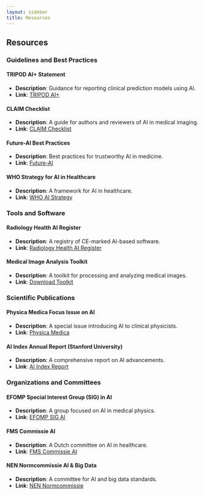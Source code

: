 ```yaml
---
layout: sidebar
title: Resources
---
```


## Resources

### Guidelines and Best Practices

#### TRIPOD AI+ Statement
- **Description**: Guidance for reporting clinical prediction models using AI.
- **Link**: [TRIPOD AI+](https://www.equator-network.org/)

#### CLAIM Checklist
- **Description**: A guide for authors and reviewers of AI in medical imaging.
- **Link**: [CLAIM Checklist](https://example.com)

#### Future-AI Best Practices
- **Description**: Best practices for trustworthy AI in medicine.
- **Link**: [Future-AI](https://example.com)

#### WHO Strategy for AI in Healthcare
- **Description**: A framework for AI in healthcare.
- **Link**: [WHO AI Strategy](https://www.who.int/)

### Tools and Software

#### Radiology Health AI Register
- **Description**: A registry of CE-marked AI-based software.
- **Link**: [Radiology Health AI Register](https://example.com)

#### Medical Image Analysis Toolkit
- **Description**: A toolkit for processing and analyzing medical images.
- **Link**: [Download Toolkit](https://example.com)

### Scientific Publications

#### Physica Medica Focus Issue on AI
- **Description**: A special issue introducing AI to clinical physicists.
- **Link**: [Physica Medica](https://www.physicamedica.com/)

#### AI Index Annual Report (Stanford University)
- **Description**: A comprehensive report on AI advancements.
- **Link**: [AI Index Report](https://aiindex.stanford.edu/)

### Organizations and Committees

#### EFOMP Special Interest Group (SIG) in AI
- **Description**: A group focused on AI in medical physics.
- **Link**: [EFOMP SIG AI](https://www.efomp.org/)

#### FMS Commissie AI
- **Description**: A Dutch committee on AI in healthcare.
- **Link**: [FMS Commissie AI](https://example.com)

#### NEN Normcommissie AI & Big Data
- **Description**: A committee for AI and big data standards.
- **Link**: [NEN Normcommissie](https://example.com)
